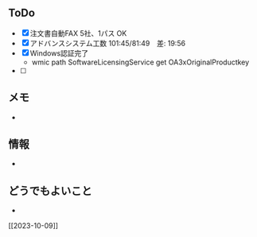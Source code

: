 ## ToDo
- [x] 注文書自動FAX 5社、1パス OK
- [x] アドバンスシステム工数 101:45/81:49　差: 19:56
- [x] Windows認証完了
	- wmic path SoftwareLicensingService get OA3xOriginalProductkey
- [ ] 


## メモ
- 


## 情報
- 


## どうでもよいこと
- 


[[2023-10-09]]

